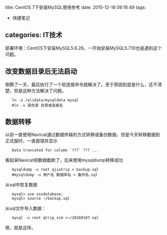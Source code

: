 title: CentOS 7下安装MySQL使用参考
date: 2015-12-18 09:16:49
tags: 
- 快捷笔记

categories: IT技术
---

部署环境：CentOS下安装MySQL5.6.28。一开始安装MySQL5.7.10也是遇到这个问题。

## 改变数据目录后无法启动

倒腾了一天，最后执行了一个软连接命令就解决了。至于原因到底是什么，还不清楚，但是这种方法解决了问题。

       ln -s /alidata/mysqldata mysql
       #ln -s 源目录 目录或连接名

## 数据转移

以前一直使用Navicat通过数据传输的方式转移或备份数据，但是今天转移数据到正式服时，一直报错并显示
       
       Data truncated for column `???` ??? ...
       
看起来Navicat把数据截断了，后来使用mysqldump转移成功
       
       mysqldump -u root qjiatrip > backup.sql
       #mysqldump -u 用户名 数据库名 > 备份名.sql

从sql中恢复数据
       
       mysql> use xxxdatabase;
       mysql> source ~/backup.sql

从sql文件导入数据：

       mysql -u root qtrip_scm <~/20160107.sql
       
嗯，就是这样。
       